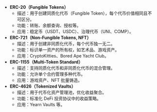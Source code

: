 - **ERC-20（Fungible Tokens）**
    - 描述：用于创建同质化代币（Fungible Token），每个代币价值相同且不可区分。
    - 功能：转账、余额查询、授权等。
    - 应用：稳定币（USDT、USDC）、治理代币（UNI、COMP）。
- **ERC-721（Non-Fungible Tokens, NFT）**
    - 描述：用于创建非同质化代币，每个代币独一无二。
    - 功能：标识单一资产的所有权，如艺术品、游戏资产。
    - 应用：CryptoKitties、Bored Ape Yacht Club。
- **ERC-1155（Multi-Token Standard）**
    - 描述：支持同质化代币和非同质化代币的混合管理。
    - 功能：允许单个合约管理多种代币。
    - 应用：游戏资产、NFT 批量铸造。
- **ERC-4626（Tokenized Vaults）**
    - 描述：用于代币化资产管理池，优化收益聚合。
    - 功能：标准化 DeFi 投资协议中的收益策略。
    - 应用：Yearn Vaults 等。